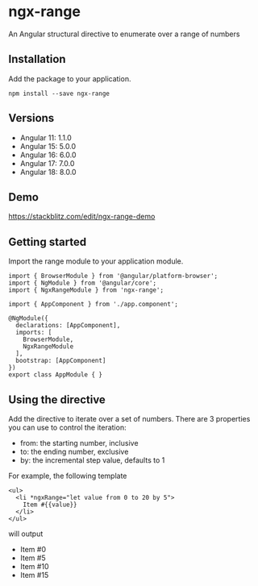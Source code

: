 # ngx-range

An Angular structural directive to enumerate over a range of numbers

## Installation

Add the package to your application.

```
npm install --save ngx-range
```

## Versions

- Angular 11: 1.1.0
- Angular 15: 5.0.0
- Angular 16: 6.0.0
- Angular 17: 7.0.0
- Angular 18: 8.0.0

## Demo

https://stackblitz.com/edit/ngx-range-demo

## Getting started

Import the range module to your application module.

```
import { BrowserModule } from '@angular/platform-browser';
import { NgModule } from '@angular/core';
import { NgxRangeModule } from 'ngx-range';

import { AppComponent } from './app.component';

@NgModule({
  declarations: [AppComponent],
  imports: [
    BrowserModule,
    NgxRangeModule
  ],
  bootstrap: [AppComponent]
})
export class AppModule { }
```

## Using the directive

Add the directive to iterate over a set of numbers. There are 3 properties you can use to control the iteration:

- from: the starting number, inclusive
- to: the ending number, exclusive
- by: the incremental step value, defaults to 1

For example, the following template

```
<ul>
  <li *ngxRange="let value from 0 to 20 by 5">
    Item #{{value}}
  </li>
</ul>
```

will output

- Item #0
- Item #5
- Item #10
- Item #15
